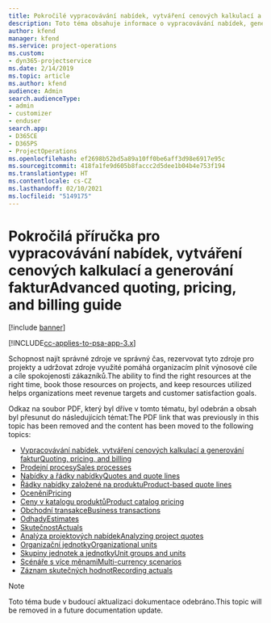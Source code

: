 ```yaml
---
title: Pokročilé vypracovávání nabídek, vytváření cenových kalkulací a generování faktur
description: Toto téma obsahuje informace o vypracovávání nabídek, generování faktur a vytváření cenových kalkulací v aplikaci Project Service Automation.
author: kfend
manager: kfend
ms.service: project-operations
ms.custom:
- dyn365-projectservice
ms.date: 2/14/2019
ms.topic: article
ms.author: kfend
audience: Admin
search.audienceType:
- admin
- customizer
- enduser
search.app:
- D365CE
- D365PS
- ProjectOperations
ms.openlocfilehash: ef2698b52bd5a89a10ff0be6aff3d98e6917e95c
ms.sourcegitcommit: 418fa1fe9d605b8faccc2d5dee1b04b4e753f194
ms.translationtype: HT
ms.contentlocale: cs-CZ
ms.lasthandoff: 02/10/2021
ms.locfileid: "5149175"
---
```

# <a name="advanced-quoting-pricing-and-billing-guide"></a><span data-ttu-id="a705d-103">Pokročilá příručka pro vypracovávání nabídek, vytváření cenových kalkulací a generování faktur</span><span class="sxs-lookup"><span data-stu-id="a705d-103">Advanced quoting, pricing, and billing guide</span></span>

[!include [banner](../../includes/psa-now-project-operations.md)]

[!INCLUDE[cc-applies-to-psa-app-3.x](../../includes/cc-applies-to-psa-app-3x.md)]

<span data-ttu-id="a705d-104">Schopnost najít správné zdroje ve správný čas, rezervovat tyto zdroje pro projekty a udržovat zdroje využité pomáhá organizacím plnit výnosové cíle a cíle spokojenosti zákazníků.</span><span class="sxs-lookup"><span data-stu-id="a705d-104">The ability to find the right resources at the right time, book those resources on projects, and keep resources utilized helps organizations meet revenue targets and customer satisfaction goals.</span></span> 

<span data-ttu-id="a705d-105">Odkaz na soubor PDF, který byl dříve v tomto tématu, byl odebrán a obsah byl přesunut do následujících témat:</span><span class="sxs-lookup"><span data-stu-id="a705d-105">The PDF link that was previously in this topic has been removed and the content has been moved to the following topics:</span></span>

- [<span data-ttu-id="a705d-106">Vypracovávání nabídek, vytváření cenových kalkulací a generování faktur</span><span class="sxs-lookup"><span data-stu-id="a705d-106">Quoting, pricing, and billing</span></span>](../quote-bill-price.md)
- [<span data-ttu-id="a705d-107">Prodejní procesy</span><span class="sxs-lookup"><span data-stu-id="a705d-107">Sales processes</span></span>](../basic-sales-process.md)
- [<span data-ttu-id="a705d-108">Nabídky a řádky nabídky</span><span class="sxs-lookup"><span data-stu-id="a705d-108">Quotes and quote lines</span></span>](../basic-quote-lines.md)
- [<span data-ttu-id="a705d-109">Řádky nabídky založené na produktu</span><span class="sxs-lookup"><span data-stu-id="a705d-109">Product-based quote lines</span></span>](../product-based-quote-lines.md)
- [<span data-ttu-id="a705d-110">Ocenění</span><span class="sxs-lookup"><span data-stu-id="a705d-110">Pricing</span></span>](../basic-pricing.md)
- [<span data-ttu-id="a705d-111">Ceny v katalogu produktů</span><span class="sxs-lookup"><span data-stu-id="a705d-111">Product catalog pricing</span></span>](../product-catalog-pricing.md)
- [<span data-ttu-id="a705d-112">Obchodní transakce</span><span class="sxs-lookup"><span data-stu-id="a705d-112">Business transactions</span></span>](../basic-business-transactions.md)
- [<span data-ttu-id="a705d-113">Odhady</span><span class="sxs-lookup"><span data-stu-id="a705d-113">Estimates</span></span>](../estimates.md)
- [<span data-ttu-id="a705d-114">Skutečnost</span><span class="sxs-lookup"><span data-stu-id="a705d-114">Actuals</span></span>](../actuals.md)
- [<span data-ttu-id="a705d-115">Analýza projektových nabídek</span><span class="sxs-lookup"><span data-stu-id="a705d-115">Analyzing project quotes</span></span>](../basic-analyzing-quotes.md)
- [<span data-ttu-id="a705d-116">Organizační jednotky</span><span class="sxs-lookup"><span data-stu-id="a705d-116">Organizational units</span></span>](../advanced-organizational.md)
- [<span data-ttu-id="a705d-117">Skupiny jednotek a jednotky</span><span class="sxs-lookup"><span data-stu-id="a705d-117">Unit groups and units</span></span>](../advanced-units.md)
- [<span data-ttu-id="a705d-118">Scénáře s více měnami</span><span class="sxs-lookup"><span data-stu-id="a705d-118">Multi-currency scenarios</span></span>](../advanced-currency.md)
- [<span data-ttu-id="a705d-119">Záznam skutečných hodnot</span><span class="sxs-lookup"><span data-stu-id="a705d-119">Recording actuals</span></span>](../advanced-actuals.md)

> [!NOTE]
> <span data-ttu-id="a705d-120">Toto téma bude v budoucí aktualizaci dokumentace odebráno.</span><span class="sxs-lookup"><span data-stu-id="a705d-120">This topic will be removed in a future documentation update.</span></span> 
